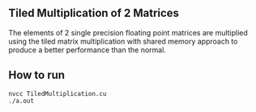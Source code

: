 ## Tiled Multiplication of 2 Matrices

The elements of 2 single precision floating point matrices are multiplied using the tiled matrix multiplication with shared memory approach to produce a better performance than the normal.

## How to run

```
nvcc TiledMultiplication.cu
./a.out
```

